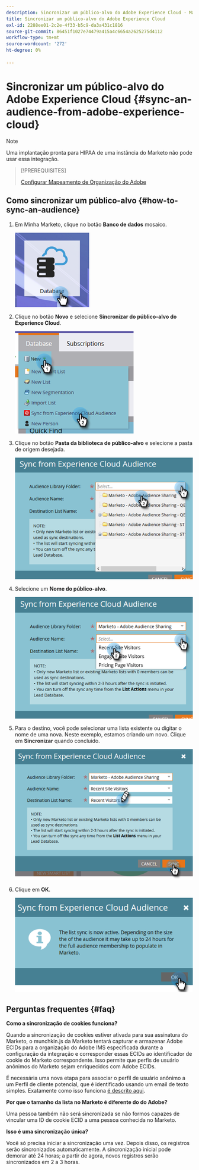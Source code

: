 ```yaml
---
description: Sincronizar um público-alvo do Adobe Experience Cloud - Marketo Docs - Documentação do produto
title: Sincronizar um público-alvo do Adobe Experience Cloud
exl-id: 2288ee01-2c2e-4f33-b5c9-da3a431c1816
source-git-commit: 86451f1027e74479a415a4c6654a2625275d4112
workflow-type: tm+mt
source-wordcount: '272'
ht-degree: 0%

---
```


# Sincronizar um público-alvo do Adobe Experience Cloud {#sync-an-audience-from-adobe-experience-cloud}

>[!NOTE]
>
>Uma implantação pronta para HIPAA de uma instância do Marketo não pode usar essa integração.

>[!PREREQUISITES]
>
>[Configurar Mapeamento de Organização do Adobe](/help/marketo/product-docs/core-marketo-concepts/miscellaneous/set-up-adobe-organization-mapping.md)

## Como sincronizar um público-alvo {#how-to-sync-an-audience}

1. Em Minha Marketo, clique no botão **Banco de dados** mosaico.

   ![](assets/sync-an-audience-from-adobe-experience-cloud-1.png)

1. Clique no botão **Novo** e selecione **Sincronizar do público-alvo do Experience Cloud**.

   ![](assets/sync-an-audience-from-adobe-experience-cloud-2.png)

1. Clique no botão **Pasta da biblioteca de público-alvo** e selecione a pasta de origem desejada.

   ![](assets/sync-an-audience-from-adobe-experience-cloud-3.png)

1. Selecione um **Nome do público-alvo**.

   ![](assets/sync-an-audience-from-adobe-experience-cloud-4.png)

1. Para o destino, você pode selecionar uma lista existente ou digitar o nome de uma nova. Neste exemplo, estamos criando um novo. Clique em **Sincronizar** quando concluído.

   ![](assets/sync-an-audience-from-adobe-experience-cloud-5.png)

1. Clique em **OK**.

   ![](assets/sync-an-audience-from-adobe-experience-cloud-6.png)

## Perguntas frequentes {#faq}

**Como a sincronização de cookies funciona?**

Quando a sincronização de cookies estiver ativada para sua assinatura do Marketo, o munchkin.js da Marketo tentará capturar e armazenar Adobe ECIDs para a organização do Adobe IMS especificada durante a configuração da integração e corresponder essas ECIDs ao identificador de cookie do Marketo correspondente. Isso permite que perfis de usuário anônimos do Marketo sejam enriquecidos com Adobe ECIDs.

É necessária uma nova etapa para associar o perfil de usuário anônimo a um Perfil de cliente potencial, que é identificado usando um email de texto simples. Exatamente como isso funciona [é descrito aqui](/help/marketo/product-docs/reporting/basic-reporting/report-activity/tracking-anonymous-activity-and-people.md).

**Por que o tamanho da lista no Marketo é diferente do do Adobe?**

Uma pessoa também não será sincronizada se não formos capazes de vincular uma ID de cookie ECID a uma pessoa conhecida no Marketo.

**Isso é uma sincronização única?**

Você só precisa iniciar a sincronização uma vez. Depois disso, os registros serão sincronizados automaticamente. A sincronização inicial pode demorar até 24 horas; a partir de agora, novos registros serão sincronizados em 2 a 3 horas.

